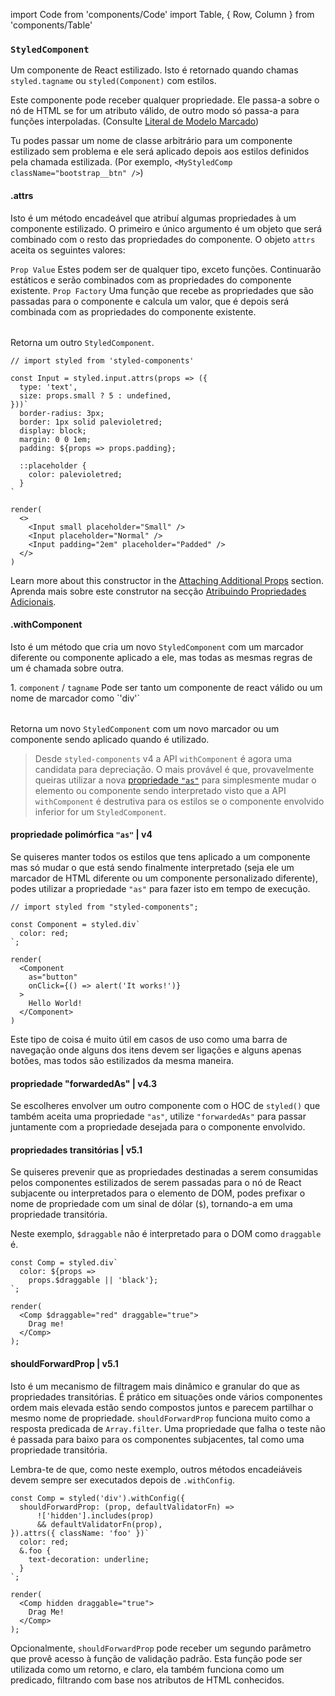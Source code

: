 import Code from 'components/Code'
import Table, { Row, Column } from 'components/Table'

### `StyledComponent`

Um componente de React estilizado. Isto é retornado quando chamas `styled.tagname` ou `styled(Component)` com estilos.

Este componente pode receber qualquer propriedade. Ele passa-a sobre o nó de HTML se for um atributo válido, de outro modo só passa-a para funções interpoladas. (Consulte [Literal de Modelo Marcado](/docs/advanced#literais-de-modelo-marcado))

Tu podes passar um nome de classe arbitrário para um componente estilizado sem problema e ele será aplicado depois aos estilos definidos pela chamada estilizada. (Por exemplo, `<MyStyledComp className="bootstrap__btn" />`)

#### .attrs

Isto é um método encadeável que atribuí algumas propriedades à um componente estilizado. O primeiro e único argumento é um objeto que será combinado com o resto das propriedades do componente. O objeto `attrs` aceita os seguintes valores:

<Table head={['Values', 'Description']}>
  <Row>
    <Column>
      <Code>Prop Value</Code>
    </Column>
    <Column>
      Estes podem ser de qualquer tipo, exceto funções. Continuarão estáticos e serão combinados com as propriedades do componente existente.
    </Column>
  </Row>

  <Row>
    <Column>
      <Code>Prop Factory</Code>
    </Column>
    <Column>
      Uma função que recebe as propriedades que são passadas para o componente e calcula um valor, que é depois será combinada com as propriedades do componente existente.
    </Column>
  </Row>
</Table>

Retorna um outro `StyledComponent`.

```react
// import styled from 'styled-components'

const Input = styled.input.attrs(props => ({
  type: 'text',
  size: props.small ? 5 : undefined,
}))`
  border-radius: 3px;
  border: 1px solid palevioletred;
  display: block;
  margin: 0 0 1em;
  padding: ${props => props.padding};

  ::placeholder {
    color: palevioletred;
  }
`

render(
  <>
    <Input small placeholder="Small" />
    <Input placeholder="Normal" />
    <Input padding="2em" placeholder="Padded" />
  </>
)
```

Learn more about this constructor in the [Attaching Additional Props](/docs/basics#attaching-additional-props) section.
Aprenda mais sobre este construtor na secção [Atribuindo Propriedades Adicionais](/docs/basics#atribuindo-propriedades-adicionais).

#### .withComponent

Isto é um método que cria um novo `StyledComponent` com um marcador diferente ou componente aplicado a ele, mas todas as mesmas regras de um é chamada sobre outra.

<Table head={['Arguments', 'Description']}>
  <Row>
    <Column>
      1. <Code>component</Code> / <Code>tagname</Code>
    </Column>
    <Column>Pode ser tanto um componente de react válido ou um nome de marcador como `'div'`</Column>
  </Row>
</Table>

Retorna um novo `StyledComponent` com um novo marcador ou um componente sendo aplicado quando é utilizado.

> Desde `styled-components` v4 a API `withComponent` é agora uma candidata para depreciação. O mais provável é que, provavelmente queiras utilizar a nova [propriedade `"as"`](#propriedade-polimórfica-as) para simplesmente mudar o elemento ou componente sendo interpretado visto que a API `withComponent` é destrutiva para os estilos se o componente envolvido inferior for um `StyledComponent`.

#### propriedade polimórfica `"as"` | v4

Se quiseres manter todos os estilos que tens aplicado a um componente mas só mudar o que está sendo finalmente interpretado (seja ele um marcador de HTML diferente ou um componente personalizado diferente), podes utilizar a propriedade `"as"` para fazer isto em tempo de execução.

```react
// import styled from "styled-components";

const Component = styled.div`
  color: red;
`;

render(
  <Component
    as="button"
    onClick={() => alert('It works!')}
  >
    Hello World!
  </Component>
)
```

Este tipo de coisa é muito útil em casos de uso como uma barra de navegação onde alguns dos itens devem ser ligações e alguns apenas botões, mas todos são estilizados da mesma maneira.

#### propriedade "forwardedAs" | v4.3

Se escolheres envolver um outro componente com o HOC de `styled()` que também aceita uma propriedade `"as"`, utilize `"forwardedAs"` para passar juntamente com a propriedade desejada para o componente envolvido.

#### propriedades transitórias | v5.1

Se quiseres prevenir que as propriedades destinadas a serem consumidas pelos componentes estilizados de serem passadas para o nó de React subjacente ou interpretados para o elemento de DOM, podes prefixar o nome de propriedade com um sinal de dólar (`$`), tornando-a em uma propriedade transitória.

Neste exemplo, `$draggable` não é interpretado para o DOM como `draggable` é.

```react
const Comp = styled.div`
  color: ${props =>
    props.$draggable || 'black'};
`;

render(
  <Comp $draggable="red" draggable="true">
    Drag me!
  </Comp>
);
```

#### shouldForwardProp | v5.1

Isto é um mecanismo de filtragem mais dinâmico e granular do que as propriedades transitórias. É prático em situações onde vários componentes ordem mais elevada estão sendo compostos juntos e parecem partilhar o mesmo nome de propriedade. `shouldForwardProp` funciona muito como a resposta predicada de `Array.filter`. Uma propriedade que falha o teste não é passada para baixo para os componentes subjacentes, tal como uma propriedade transitória.

Lembra-te de que, como neste exemplo, outros métodos encadeiáveis devem sempre ser executados depois de `.withConfig`.

```react
const Comp = styled('div').withConfig({
  shouldForwardProp: (prop, defaultValidatorFn) =>
      !['hidden'].includes(prop)
      && defaultValidatorFn(prop),
}).attrs({ className: 'foo' })`
  color: red;
  &.foo {
    text-decoration: underline;
  }
`;

render(
  <Comp hidden draggable="true">
    Drag Me!
  </Comp>
);
```

Opcionalmente, `shouldForwardProp` pode receber um segundo parâmetro que provê acesso à função de validação padrão. Esta função pode ser utilizada como um retorno, e claro, ela também funciona como um predicado, filtrando com base nos atributos de HTML conhecidos.
